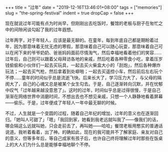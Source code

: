 +++
title = "过年"
date = "2019-12-16T13:46:01+08:00"
tags = ["memories"]
slug = "the-spring-festival"
indent = true
dropCap = false
+++

现在就说过年可能有点为时尚早，但刚刚出去吃饭时，餐馆的老板与厨子在匆忙之中的间隙闲谈勾起了我的过年遐想。

过年两字，对于年轻人，应该是最无聊的。在童年，每到年底自己都是期盼着过年，因为那意味着无忧无虑的寒假，那意味着自己可以随心玩耍，那意味着自己可以在闲下来的爷爷奶奶、爸爸妈妈面前尽情淘气，然后幸福地看着他们的笑容……过年后，自己则可以跟着父母拜访各地的亲戚，然后吃着各种零食小吃，拿着压岁钱偷偷和小伙伴们一起去买玩具，一起去买火柴盒大小的「刮炮」，然后各种爆炸玩法；一起去买气枪，然后拿着到处噼啪；一起去买遥控小车，然后前后左右玩个不停……童年的时间似乎总是流逝飞快。后来长大了，学习压力大了，与父母的隔阂大了，自己的心魂又总是被某个女生勾去。于是，自己逐渐转向沉默，并在忧郁中叹气「过年越来越没意思了」。这时的过年，时间似乎总是过得很慢，于是自己渐渐在网络世界中消磨时间，不想出去也不想见亲戚，只想一个人静静地看着屏幕——偷乐。于是，过年便成了年轻人一年中最无聊的时候。

不过，人生就是一个变圆的过程，随着自己年纪的增加，过年的意义也在逐渐回归。「她叫人可甜了」「嗯」「我回到家，她看到我老远就叫我了——像我们的话，哪会隔这么远就叫她，只会走前去了，再叫她——哈哈」餐馆老板用憨实的普通话说道。我听着看着，出了神。的确如此，现在的我可能并不了解家庭、亲友对自己的意义，但等多年后，等自己成家有孩子后，也许自己终将理解过年时那些在饭桌上的大人们为什么总是能够幸福地聊个不停。
